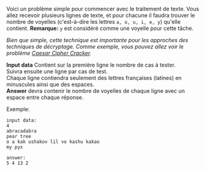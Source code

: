 Voici un problème simple pour commencer avec le traitement de texte. Vous allez recevoir plusieurs lignes de texte, et pour 
chacune il faudra trouver le nombre de voyelles (c'est-à-dire les lettres `a, o, u, i, e, y`) qu'elle contient. **Remarque:** `y` est 
considéré comme une voyelle pour cette tâche.

*Bien que simple, cette technique est importante pour les approches des techniques de décryptage. 
Comme exemple, vous pouvez allez voir le problème [Caesar Cipher Cracker](./caesar-cipher-cracker).*

**Input data** Contient sur la première ligne le nombre de cas à tester.  
Suivra ensuite une ligne par cas de test.  
Chaque ligne contiendra seulement des lettres françaises (latines) en minuscules ainsi que des espaces.  
**Answer** devra contenir le nombre de voyelles de chaque ligne avec un espace entre chaque réponse.


Exemple:

    input data:
	4
	abracadabra
	pear tree
	o a kak ushakov lil vo kashu kakao
	my pyx
	
	answer:
	5 4 13 2
